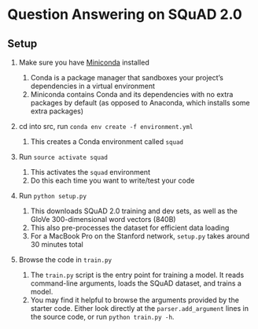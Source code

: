 # Question Answering on SQuAD 2.0

## Setup

1. Make sure you have [Miniconda](https://docs.conda.io/en/latest/miniconda.html) installed

   1. Conda is a package manager that sandboxes your project’s dependencies in a virtual environment
   2. Miniconda contains Conda and its dependencies with no extra packages by default (as opposed to Anaconda, which installs some extra packages)

2. cd into src, run `conda env create -f environment.yml`

   1. This creates a Conda environment called `squad`

3. Run `source activate squad`

   1. This activates the `squad` environment
   2. Do this each time you want to write/test your code

4. Run `python setup.py`

   1. This downloads SQuAD 2.0 training and dev sets, as well as the GloVe 300-dimensional word vectors (840B)
   2. This also pre-processes the dataset for efficient data loading
   3. For a MacBook Pro on the Stanford network, `setup.py` takes around 30 minutes total

5. Browse the code in `train.py`
   1. The `train.py` script is the entry point for training a model. It reads command-line arguments, loads the SQuAD dataset, and trains a model.
   2. You may find it helpful to browse the arguments provided by the starter code. Either look directly at the `parser.add_argument` lines in the source code, or run `python train.py -h`.
